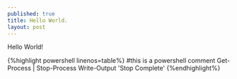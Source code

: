 ```yaml
---
published: true
title: Hello World.
layout: post
---
```

Hello World!

{%highlight powershell linenos=table%}
#this is a powershell comment
Get-Process | Stop-Process
Write-Output 'Stop Complete'
{%endhighlight%}

<script>myCustomAlert("NewText")</script>